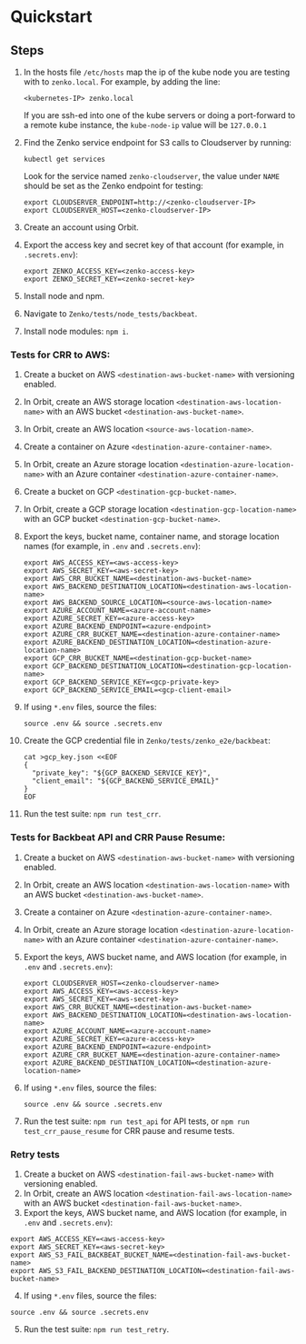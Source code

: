 # Quickstart

## Steps

1. In the hosts file `/etc/hosts` map the ip of the kube node you are testing
   with to `zenko.local`. For example, by adding the line:

   ```
   <kubernetes-IP> zenko.local
   ```

   If you are ssh-ed into one of the kube servers or doing a port-forward to a
   remote kube instance, the `kube-node-ip` value will be `127.0.0.1`

2. Find the Zenko service endpoint for S3 calls to Cloudserver by running:

   ```
   kubectl get services
   ```

   Look for the service named `zenko-cloudserver`, the value under `NAME` should
   be set as the Zenko endpoint for testing:

   ```
   export CLOUDSERVER_ENDPOINT=http://<zenko-cloudserver-IP>
   export CLOUDSERVER_HOST=<zenko-cloudserver-IP>
   ```

3. Create an account using Orbit.
4. Export the access key and secret key of that account (for example, in
   `.secrets.env`):

    ```
    export ZENKO_ACCESS_KEY=<zenko-access-key>
    export ZENKO_SECRET_KEY=<zenko-secret-key>
    ```

5. Install node and npm.
6. Navigate to `Zenko/tests/node_tests/backbeat`.
7. Install node modules: `npm i`.

### Tests for CRR to AWS:

1. Create a bucket on AWS `<destination-aws-bucket-name>` with versioning
   enabled.
2. In Orbit, create an AWS storage location `<destination-aws-location-name>`
   with an AWS bucket `<destination-aws-bucket-name>`.
3. In Orbit, create an AWS location `<source-aws-location-name>`.
4. Create a container on Azure `<destination-azure-container-name>`.
5. In Orbit, create an Azure storage location
   `<destination-azure-location-name>` with an Azure container
   `<destination-azure-container-name>`.
6. Create a bucket on GCP `<destination-gcp-bucket-name>`.
7. In Orbit, create a GCP storage location
  `<destination-gcp-location-name>` with an GCP bucket
  `<destination-gcp-bucket-name>`.
8. Export the keys, bucket name, container name, and storage location names
   (for example, in `.env` and `.secrets.env`):

    ```
    export AWS_ACCESS_KEY=<aws-access-key>
    export AWS_SECRET_KEY=<aws-secret-key>
    export AWS_CRR_BUCKET_NAME=<destination-aws-bucket-name>
    export AWS_BACKEND_DESTINATION_LOCATION=<destination-aws-location-name>
    export AWS_BACKEND_SOURCE_LOCATION=<source-aws-location-name>
    export AZURE_ACCOUNT_NAME=<azure-account-name>
    export AZURE_SECRET_KEY=<azure-access-key>
    export AZURE_BACKEND_ENDPOINT=<azure-endpoint>
    export AZURE_CRR_BUCKET_NAME=<destination-azure-container-name>
    export AZURE_BACKEND_DESTINATION_LOCATION=<destination-azure-location-name>
    export GCP_CRR_BUCKET_NAME=<destination-gcp-bucket-name>
    export GCP_BACKEND_DESTINATION_LOCATION=<destination-gcp-location-name>
    export GCP_BACKEND_SERVICE_KEY=<gcp-private-key>
    export GCP_BACKEND_SERVICE_EMAIL=<gcp-client-email>
    ```

9. If using `*.env` files, source the files:

    ```
    source .env && source .secrets.env
    ```

10. Create the GCP credential file in `Zenko/tests/zenko_e2e/backbeat`:

    ```
    cat >gcp_key.json <<EOF
    {
      "private_key": "${GCP_BACKEND_SERVICE_KEY}",
      "client_email": "${GCP_BACKEND_SERVICE_EMAIL}"
    }
    EOF
    ```

9. Run the test suite: `npm run test_crr`.

### Tests for Backbeat API and CRR Pause Resume:

1. Create a bucket on AWS `<destination-aws-bucket-name>` with versioning
   enabled.
2. In Orbit, create an AWS location `<destination-aws-location-name>` with an
   AWS bucket `<destination-aws-bucket-name>`.
3. Create a container on Azure `<destination-azure-container-name>`.
4. In Orbit, create an Azure storage location
  `<destination-azure-location-name>` with an Azure container
  `<destination-azure-container-name>`.
5. Export the keys, AWS bucket name, and AWS location (for example, in `.env`
   and `.secrets.env`):

    ```
    export CLOUDSERVER_HOST=<zenko-cloudserver-name>
    export AWS_ACCESS_KEY=<aws-access-key>
    export AWS_SECRET_KEY=<aws-secret-key>
    export AWS_CRR_BUCKET_NAME=<destination-aws-bucket-name>
    export AWS_BACKEND_DESTINATION_LOCATION=<destination-aws-location-name>
    export AZURE_ACCOUNT_NAME=<azure-account-name>
    export AZURE_SECRET_KEY=<azure-access-key>
    export AZURE_BACKEND_ENDPOINT=<azure-endpoint>
    export AZURE_CRR_BUCKET_NAME=<destination-azure-container-name>
    export AZURE_BACKEND_DESTINATION_LOCATION=<destination-azure-location-name>
    ```

6. If using `*.env` files, source the files:

    ```
    source .env && source .secrets.env
    ```

7. Run the test suite: `npm run test_api` for API tests, or
   `npm run test_crr_pause_resume` for CRR pause and resume tests.

### Retry tests

1. Create a bucket on AWS `<destination-fail-aws-bucket-name>` with versioning
   enabled.
2. In Orbit, create an AWS location `<destination-fail-aws-location-name>` with
   an AWS bucket `<destination-fail-aws-bucket-name>`.
3. Export the keys, AWS bucket name, and AWS location (for example, in `.env`
   and `.secrets.env`):

```
export AWS_ACCESS_KEY=<aws-access-key>
export AWS_SECRET_KEY=<aws-secret-key>
export AWS_S3_FAIL_BACKBEAT_BUCKET_NAME=<destination-fail-aws-bucket-name>
export AWS_S3_FAIL_BACKEND_DESTINATION_LOCATION=<destination-fail-aws-bucket-name>
```

4. If using `*.env` files, source the files:

```
source .env && source .secrets.env
```

5. Run the test suite: `npm run test_retry`.
